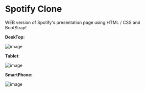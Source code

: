 # Spotify Clone
WEB version of Spotify's presentation page using HTML / CSS and BootStrap!
 
 **DeskTop:**
 
 ![image](https://user-images.githubusercontent.com/42698693/131783504-65e3b668-e956-4ed9-8659-eb614acf309d.png)

**Tablet:**

![image](https://user-images.githubusercontent.com/42698693/131783562-ed84afb6-6f73-4d10-bc86-b41413ee66e4.png)

**SmartPhone:**

![image](https://user-images.githubusercontent.com/42698693/131783653-03f4423c-d7e5-4817-a8cb-a721ab9f8d89.png)

